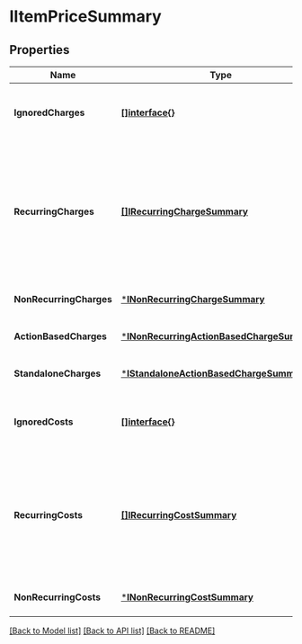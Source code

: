 # IItemPriceSummary

## Properties
Name | Type | Description | Notes
------------ | ------------- | ------------- | -------------
**IgnoredCharges** | [**[]interface{}**](interface{}.md) | Summary information of ignored charges for the candidate | [optional] [default to null]
**RecurringCharges** | [**[]IRecurringChargeSummary**](IRecurringChargeSummary.md) | Summary information of the recurring charges for the candidate.This has to be any, as the pricing service could return an object or an array | [optional] [default to null]
**NonRecurringCharges** | [***INonRecurringChargeSummary**](INonRecurringChargeSummary.md) |  | [optional] [default to null]
**ActionBasedCharges** | [***INonRecurringActionBasedChargeSummary**](INonRecurringActionBasedChargeSummary.md) |  | [optional] [default to null]
**StandaloneCharges** | [***IStandaloneActionBasedChargeSummary**](IStandaloneActionBasedChargeSummary.md) |  | [optional] [default to null]
**IgnoredCosts** | [**[]interface{}**](interface{}.md) | Summary information of ignored costs for the candidate | [optional] [default to null]
**RecurringCosts** | [**[]IRecurringCostSummary**](IRecurringCostSummary.md) | Summary information of the recurring costs for the candidate.This has to be any, as the pricing service could return an object or an array | [optional] [default to null]
**NonRecurringCosts** | [***INonRecurringCostSummary**](INonRecurringCostSummary.md) |  | [optional] [default to null]

[[Back to Model list]](../README.md#documentation-for-models) [[Back to API list]](../README.md#documentation-for-api-endpoints) [[Back to README]](../README.md)


